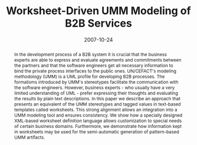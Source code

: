---
abstract: In the development process of a B2B system it is crucial that the business
  experts are able to express and evaluate agreements and commitments between the
  partners and that the software engineers get all necessary information to bind the
  private process interfaces to the public ones. UN/CEFACT's modeling methodology
  (UMM) is a UML profile for developing B2B processes. The formalisms introduced by
  UMM's stereotypes facilitate the communication with the software engineers. However,
  business experts - who usually have a very limited understanding of UML - prefer
  expressing their thoughts and evaluating the results by plain text descriptions.
  In this paper we describe an approach that presents an equivalent of the UMM stereotypes
  and tagged values in text-based templates called worksheets. This strong alignment
  allows an integration into a UMM modeling tool and ensures consistency. We show
  how a specially designed XML-based worksheet definition language allows customization
  to special needs of certain business domains. Furthermore, we demonstrate how information
  kept in worksheets may be used for the semi-automatic generation of pattern-based
  UMM artifacts.
authors:
- Christian Huemer
- Philipp Liegl
- Rainer Schuster
- Marco Zapletal
date: '2007-10-24'
featured: false
links:
- name: Publik
  url: https://publik.tuwien.ac.at/showentry.php?ID=141392&lang=2
publication: 'Vortrag: 2007 IEEE International Conference on e-Business Engineering
  (ICEBE 2007), Hong Kong, China; 24.10.2007 - 26.10.2007; in: "e-Business Engineering,
  2007. ICEBE 2007. IEEE International Conference on", IEEE Computer Society, (2007),
  ISBN: 978-0-7695-3003-1; S. 30 - 38'
publication_types:
- '1'
publishDate: '2007-10-24'
title: Worksheet-Driven UMM Modeling of B2B Services
url_pdf: http://publik.tuwien.ac.at/files/pub-inf_5007.pdf
---